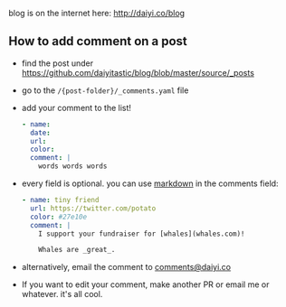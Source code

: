 blog is on the internet here: http://daiyi.co/blog

## How to add comment on a post

- find the post under https://github.com/daiyitastic/blog/blob/master/source/_posts

- go to the `/{post-folder}/_comments.yaml` file

- add your comment to the list!

  ```yaml
  - name:
    date:
    url:
    color:
    comment: |
      words words words
  ```

- every field is optional. you can use [markdown](https://daringfireball.net/projects/markdown/syntax) in the comments field:

  ```yaml
  - name: tiny friend
    url: https://twitter.com/potato
    color: #27e10e
    comment: |
      I support your fundraiser for [whales](whales.com)!

      Whales are _great_.
  ```

- alternatively, email the comment to comments@daiyi.co

- If you want to edit your comment, make another PR or email me or whatever. it's all cool.
